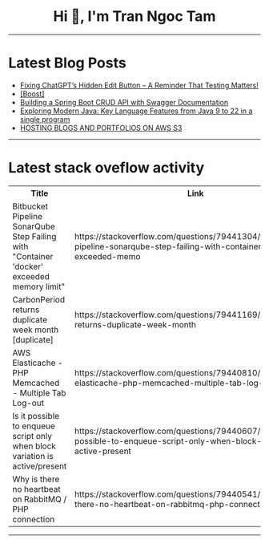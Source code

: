 <h1 align="center">Hi 👋, I'm Tran Ngoc Tam</h1>

---

# Latest Blog Posts 
<!-- BLOG-POST-LIST:START -->
- [Fixing ChatGPT’s Hidden Edit Button – A Reminder That Testing Matters!](https://dev.to/priya01/fixing-chatgpts-hidden-edit-button-a-reminder-that-testing-matters-1me4)
- [[Boost]](https://dev.to/djones/-364k)
- [Building a Spring Boot CRUD API with Swagger Documentation](https://dev.to/devcorner/building-a-spring-boot-crud-api-with-swagger-documentation-387g)
- [Exploring Modern Java: Key Language Features from Java 9 to 22 in a single program](https://dev.to/myexamcloud/exploring-modern-java-key-language-features-from-java-9-to-22-in-a-single-program-3623)
- [HOSTING BLOGS AND PORTFOLIOS ON AWS S3](https://dev.to/tolulope_victor_c276e3ee3/hosting-blogs-and-portfolios-on-aws-s3-ojk)
<!-- BLOG-POST-LIST:END -->

---

# Latest stack oveflow activity
<table>
  <tr><th>Title</th><th>Link</th></tr>
  <!-- STACKOVERFLOW:START --><tr><td>Bitbucket Pipeline SonarQube Step Failing with &quot;Container &#39;docker&#39; exceeded memory limit&quot;</td><td>https://stackoverflow.com/questions/79441304/bitbucket-pipeline-sonarqube-step-failing-with-container-docker-exceeded-memo</td></tr><tr><td>CarbonPeriod returns duplicate week month [duplicate]</td><td>https://stackoverflow.com/questions/79441169/carbonperiod-returns-duplicate-week-month</td></tr><tr><td>AWS Elasticache - PHP Memcached - Multiple Tab Log-out</td><td>https://stackoverflow.com/questions/79440810/aws-elasticache-php-memcached-multiple-tab-log-out</td></tr><tr><td>Is it possible to enqueue script only when block variation is active/present</td><td>https://stackoverflow.com/questions/79440607/is-it-possible-to-enqueue-script-only-when-block-variation-is-active-present</td></tr><tr><td>Why is there no heartbeat on RabbitMQ / PHP connection</td><td>https://stackoverflow.com/questions/79440541/why-is-there-no-heartbeat-on-rabbitmq-php-connection</td></tr><!-- STACKOVERFLOW:END -->
</table>

---


